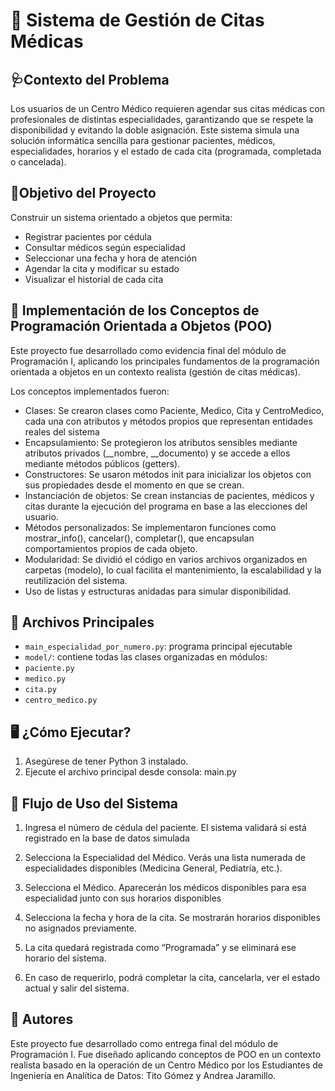 # 📅 Sistema de Gestión de Citas Médicas 

## 🩺Contexto del Problema

Los usuarios de un Centro Médico requieren agendar sus citas médicas con profesionales de distintas especialidades, garantizando que se respete la disponibilidad y evitando la doble asignación. Este sistema simula una solución informática sencilla para gestionar pacientes, médicos, especialidades, horarios y el estado de cada cita (programada, completada o cancelada).

## 🎯Objetivo del Proyecto

Construir un sistema orientado a objetos que permita:

- Registrar pacientes por cédula
- Consultar médicos según especialidad
- Seleccionar una fecha y hora de atención
- Agendar la cita y modificar su estado
- Visualizar el historial de cada cita

## 🧠 Implementación de los Conceptos de Programación Orientada a Objetos (POO)
Este proyecto fue desarrollado como evidencia final del módulo de Programación I, aplicando los principales fundamentos de la programación orientada a objetos en un contexto realista (gestión de citas médicas).

Los conceptos implementados fueron:

- Clases: Se crearon clases como Paciente, Medico, Cita y CentroMedico, cada una con atributos y métodos propios que representan entidades reales del sistema
- Encapsulamiento: Se protegieron los atributos sensibles mediante atributos privados (__nombre, __documento) y se accede a ellos mediante métodos públicos (getters).
- Constructores: Se usaron métodos init para inicializar los objetos con sus propiedades desde el momento en que se crean.
- Instanciación de objetos: Se crean instancias de pacientes, médicos y citas durante la ejecución del programa en base a las elecciones del usuario.
- Métodos personalizados: Se implementaron funciones como mostrar_info(), cancelar(), completar(), que encapsulan comportamientos propios de cada objeto.
- Modularidad: Se dividió el código en varios archivos organizados en carpetas (modelo), lo cual facilita el mantenimiento, la escalabilidad y la reutilización del sistema.
- Uso de listas y estructuras anidadas para simular disponibilidad.

## 📁 Archivos Principales

- `main_especialidad_por_numero.py`: programa principal ejecutable
- `model/`: contiene todas las clases organizadas en módulos:
- `paciente.py`
- `medico.py`
- `cita.py`
- `centro_medico.py`

## 🖥️ ¿Cómo Ejecutar?

1. Asegúrese de tener Python 3 instalado.
2. Ejecute el archivo principal desde consola: main.py

## 🧭 Flujo de Uso del Sistema

1. Ingresa el número de cédula del paciente.
El sistema validará si está registrado en la base de datos simulada

2. Selecciona la Especialidad del Médico.
Verás una lista numerada de especialidades disponibles (Medicina General, Pediatría, etc.).

3. Selecciona el Médico.
Aparecerán los médicos disponibles para esa especialidad junto con sus horarios disponibles

4. Selecciona la fecha y hora de la cita.
Se mostrarán horarios disponibles no asignados previamente.

5. La cita quedará registrada como “Programada” y se eliminará ese horario del sistema.
   
6. En caso de requerirlo, podrá completar la cita, cancelarla, ver el estado actual y salir del sistema.

## 👥 Autores

Este proyecto fue desarrollado como entrega final del módulo de Programación I. Fue diseñado aplicando conceptos de POO en un contexto realista basado en la operación de un Centro Médico por los Estudiantes de Ingeniería en Analítica de Datos: Tito Gómez y Andrea Jaramillo.






